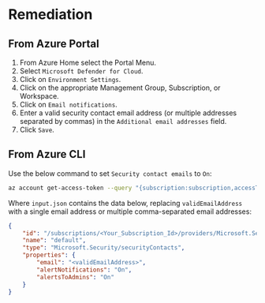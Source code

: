 # Remediation

## From Azure Portal

1. From Azure Home select the Portal Menu.
2. Select `Microsoft Defender for Cloud`.
3. Click on `Environment Settings`.
4. Click on the appropriate Management Group, Subscription, or Workspace.
5. Click on `Email notifications`.
6. Enter a valid security contact email address (or multiple addresses separated by commas) in the `Additional email addresses` field.
7. Click `Save`.

## From Azure CLI

Use the below command to set `Security contact emails` to `On`:

```sh
az account get-access-token --query "{subscription:subscription,accessToken:accessToken}" --out tsv | xargs -L1 bash -c 'curl -X PUT -H "Authorization: Bearer $1" -H "Content-Type: application/json" https://management.azure.com/subscriptions/$0/providers/Microsoft.Security/securityContacts/default?api-version=2020-01-01-preview -d@"input.json"'
```

Where `input.json` contains the data below, replacing `validEmailAddress` with a single email address or multiple comma-separated email addresses:

```json
{ 
    "id": "/subscriptions/<Your_Subscription_Id>/providers/Microsoft.Security/securityContacts/default", 
    "name": "default", 
    "type": "Microsoft.Security/securityContacts", 
    "properties": { 
        "email": "<validEmailAddress>", 
        "alertNotifications": "On", 
        "alertsToAdmins": "On" 
    } 
}
```
